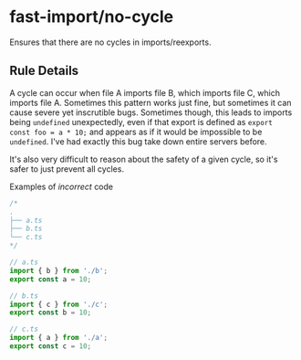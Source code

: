 # fast-import/no-cycle

Ensures that there are no cycles in imports/reexports.

## Rule Details

A cycle can occur when file A imports file B, which imports file C, which imports file A. Sometimes this pattern works just fine, but sometimes it can cause severe yet inscrutible bugs. Sometimes though, this leads to imports being `undefined` unexpectedly, even if that export is defined as `export const foo = a * 10;` and appears as if it would be impossible to be `undefined`. I've had exactly this bug take down entire servers before.

It's also very difficult to reason about the safety of a given cycle, so it's safer to just prevent all cycles.

Examples of _incorrect_ code

```js
/*
.
├── a.ts
├── b.ts
└── c.ts
*/

// a.ts
import { b } from './b';
export const a = 10;

// b.ts
import { c } from './c';
export const b = 10;

// c.ts
import { a } from './a';
export const c = 10;
```
